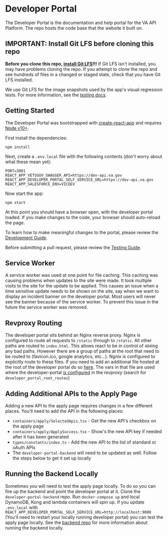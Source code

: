 # Developer Portal

The Developer Portal is the documentation and help portal for the VA API Platform. The repo hosts the code base that the website it built on.

## IMPORTANT: Install Git LFS before cloning this repo

**Before you clone this repo, [install Git LFS](https://github.com/git-lfs/git-lfs/wiki/Installation)!!!** If Git LFS isn't installed, you may have problems cloning the repo. If you attempt to clone the repo and see hundreds of files in a changed or staged state, check that you have Git LFS installed.

We use Git LFS for the image snapshots used by the app's visual regression tests. For more information, see the [testing docs](docs/testing.md#visual-regression-testing).

## Getting Started

The Developer Portal was bootstrapped with [create-react-app](https://github.com/facebook/create-react-app) and requires [Node v10+](https://nodejs.org/en/download/).

First install the dependencies:

```
npm install
```

Next, create a `.env.local` file with the following contents (don't worry about what these mean yet):

```
PORT=3001
REACT_APP_VETSGOV_SWAGGER_API=https://dev-api.va.gov
REACT_APP_DEVELOPER_PORTAL_SELF_SERVICE_URL=https://dev-api.va.gov
REACT_APP_SALESFORCE_ENV=VICDEV
```

Now start the app:

```
npm start
```

At this point you should have a browser open, with the developer portal loaded. If you make changes to the
code, your browser should auto-reload the page.

To learn how to make meaningful changes to the portal, please review the [Development Guide](docs/development.md).

Before submitting a pull request, please review the [Testing Guide](docs/testing.md).

## Service Worker

A service worker was used at one point for file caching. This caching was causing problems when
updates to the site were made. It took multiple visits to the site for the update to be applied.
This causes an issue when a time sensitive update needs to be shown on the site, say when we want
to display an incident banner on the developer portal. Most users will never see the banner
because of the service worker. To prevent this issue in the future the service worker was removed.

## Revproxy Routing

The developer portal sits behind an Nginx reverse proxy. Nginx is configured to route all requests to `/static` through to `/static`. All other paths are routed to `index.html`. This allows react to be in control of `404`ing any bad paths. However there are a group of paths at the root that need to be routed to (favicon.ico, google analytics, etc...). Ngnix is configured to explicitly route to these files. If you need to add an additional file hosted at the root of the developer portal do so [here](https://github.com/department-of-veterans-affairs/devops/blob/master/ansible/deployment/config/revproxy-vagov/vars/developer_portal_root_routes.yml). The vars in that file are used where the developer-portal [is configured](https://github.com/department-of-veterans-affairs/devops/blob/master/ansible/deployment/config/revproxy-vagov/templates/nginx_revproxy.conf.j2#L668) in the revproxy (search for `developer_portal_root_routes`)

## Adding Additional APIs to the Apply Page

Adding a new API to the apply page requires changes in a few different places. You'll need to add the API in the following places:

- `containers/apply/SelectedApis.tsx` - Get the new API's checkbox on the apply page
- `containers/apply/ApplySuccess.tsx` - Show's the new API key if needed after it has been generated
- `types/constants/index.ts` - Add the new API to the list of standard or oAuth APIs
- The `developer-portal-backend` will need to be updated as well. Follow the steps below to get it set up locally

## Running the Backend Locally

Sometimes you will need to test the apply page locally. To do so you can fire up the backend and point the developer portal at it. Clone the `developer-portal-backend` repo. Run `docker-compose up` and local DynamoDB, Kong and lambda containers will spin up. If you update `.env.local` with `REACT_APP_DEVELOPER_PORTAL_SELF_SERVICE_URL=http://localhost:9000` (You'll need to restart your locally running developer portal) you can test the apply page locally. See the [backend repo](https://github.com/department-of-veterans-affairs/developer-portal-backend) for more information about running the backend locally.
